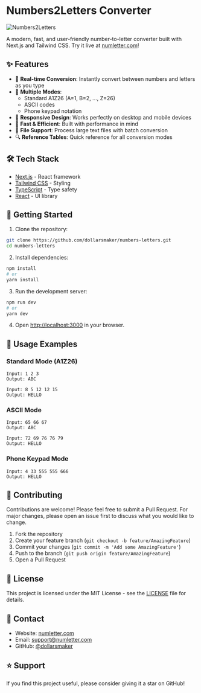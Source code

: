 # Numbers2Letters Converter

![Numbers2Letters](https://numletter.com/og-image.png)

A modern, fast, and user-friendly number-to-letter converter built with Next.js and Tailwind CSS. Try it live at [numletter.com](https://numletter.com)!

## ✨ Features

- 🔄 **Real-time Conversion**: Instantly convert between numbers and letters as you type
- 🎯 **Multiple Modes**: 
  - Standard A1Z26 (A=1, B=2, ..., Z=26)
  - ASCII codes
  - Phone keypad notation
- 📱 **Responsive Design**: Works perfectly on desktop and mobile devices
- 🚀 **Fast & Efficient**: Built with performance in mind
- 📄 **File Support**: Process large text files with batch conversion
- 🔍 **Reference Tables**: Quick reference for all conversion modes

## 🛠️ Tech Stack

- [Next.js](https://nextjs.org/) - React framework
- [Tailwind CSS](https://tailwindcss.com/) - Styling
- [TypeScript](https://www.typescriptlang.org/) - Type safety
- [React](https://reactjs.org/) - UI library

## 🚀 Getting Started

1. Clone the repository:
```bash
git clone https://github.com/dollarsmaker/numbers-letters.git
cd numbers-letters
```

2. Install dependencies:
```bash
npm install
# or
yarn install
```

3. Run the development server:
```bash
npm run dev
# or
yarn dev
```

4. Open [http://localhost:3000](http://localhost:3000) in your browser.

## 📖 Usage Examples

### Standard Mode (A1Z26)
```
Input: 1 2 3
Output: ABC

Input: 8 5 12 12 15
Output: HELLO
```

### ASCII Mode
```
Input: 65 66 67
Output: ABC

Input: 72 69 76 76 79
Output: HELLO
```

### Phone Keypad Mode
```
Input: 4 33 555 555 666
Output: HELLO
```

## 🤝 Contributing

Contributions are welcome! Please feel free to submit a Pull Request. For major changes, please open an issue first to discuss what you would like to change.

1. Fork the repository
2. Create your feature branch (`git checkout -b feature/AmazingFeature`)
3. Commit your changes (`git commit -m 'Add some AmazingFeature'`)
4. Push to the branch (`git push origin feature/AmazingFeature`)
5. Open a Pull Request

## 📝 License

This project is licensed under the MIT License - see the [LICENSE](LICENSE) file for details.

## 📧 Contact

- Website: [numletter.com](https://numletter.com)
- Email: support@numletter.com
- GitHub: [@dollarsmaker](https://github.com/dollarsmaker)

## ⭐ Support

If you find this project useful, please consider giving it a star on GitHub!

